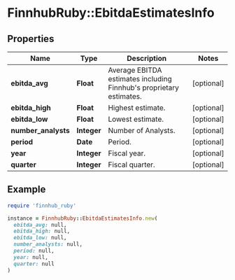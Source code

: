# FinnhubRuby::EbitdaEstimatesInfo

## Properties

| Name | Type | Description | Notes |
| ---- | ---- | ----------- | ----- |
| **ebitda_avg** | **Float** | Average EBITDA estimates including Finnhub&#39;s proprietary estimates. | [optional] |
| **ebitda_high** | **Float** | Highest estimate. | [optional] |
| **ebitda_low** | **Float** | Lowest estimate. | [optional] |
| **number_analysts** | **Integer** | Number of Analysts. | [optional] |
| **period** | **Date** | Period. | [optional] |
| **year** | **Integer** | Fiscal year. | [optional] |
| **quarter** | **Integer** | Fiscal quarter. | [optional] |

## Example

```ruby
require 'finnhub_ruby'

instance = FinnhubRuby::EbitdaEstimatesInfo.new(
  ebitda_avg: null,
  ebitda_high: null,
  ebitda_low: null,
  number_analysts: null,
  period: null,
  year: null,
  quarter: null
)
```

